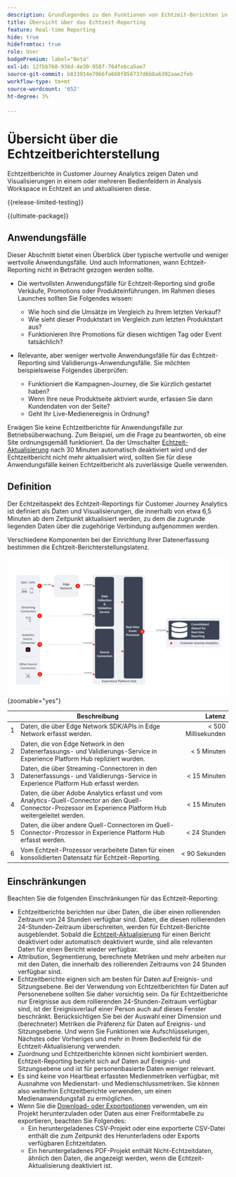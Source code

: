 ```yaml
---
description: Grundlegendes zu den Funktionen von Echtzeit-Berichten in Customer Journey Analytics
title: Übersicht über das Echtzeit-Reporting
feature: Real-time Reporting
hide: true
hidefromtoc: true
role: User
badgePremium: label="Beta"
exl-id: 12fbb760-936d-4e30-958f-764febca5ae7
source-git-commit: b833914e7066fa660f856737d6b8a6392aae2feb
workflow-type: tm+mt
source-wordcount: '652'
ht-degree: 3%

---
```


# Übersicht über die Echtzeitberichterstellung

Echtzeitberichte in Customer Journey Analytics zeigen Daten und Visualisierungen in einem oder mehreren Bedienfeldern in Analysis Workspace in Echtzeit an und aktualisieren diese.

{{release-limited-testing}}

{{ultimate-package}}

## Anwendungsfälle

Dieser Abschnitt bietet einen Überblick über typische wertvolle und weniger wertvolle Anwendungsfälle. Und auch Informationen, wann Echtzeit-Reporting nicht in Betracht gezogen werden sollte.

* Die wertvollsten Anwendungsfälle für Echtzeit-Reporting sind große Verkäufe, Promotions oder Produkteinführungen.
Im Rahmen dieses Launches sollten Sie Folgendes wissen:

   * Wie hoch sind die Umsätze im Vergleich zu Ihrem letzten Verkauf?
   * Wie sieht dieser Produktstart im Vergleich zum letzten Produktstart aus?
   * Funktionieren Ihre Promotions für diesen wichtigen Tag oder Event tatsächlich?

* Relevante, aber weniger wertvolle Anwendungsfälle für das Echtzeit-Reporting sind Validierungs-Anwendungsfälle.
Sie möchten beispielsweise Folgendes überprüfen:

   * Funktioniert die Kampagnen-Journey, die Sie kürzlich gestartet haben?
   * Wenn Ihre neue Produktseite aktiviert wurde, erfassen Sie dann Kundendaten von der Seite?
   * Geht Ihr Live-Medienereignis in Ordnung?

Erwägen Sie keine Echtzeitberichte für Anwendungsfälle zur Betriebsüberwachung. Zum Beispiel, um die Frage zu beantworten, ob eine Site ordnungsgemäß funktioniert. Da der Umschalter [Echtzeit-Aktualisierung](use-real-time.md) nach 30 Minuten automatisch deaktiviert wird und der Echtzeitbericht nicht mehr aktualisiert wird, sollten Sie für diese Anwendungsfälle keinen Echtzeitbericht als zuverlässige Quelle verwenden.


## Definition

Der Echtzeitaspekt des Echtzeit-Reportings für Customer Journey Analytics ist definiert als Daten und Visualisierungen, die innerhalb von etwa 6,5 Minuten ab dem Zeitpunkt aktualisiert werden, zu dem die zugrunde liegenden Daten über die zugehörige Verbindung aufgenommen werden.

Verschiedene Komponenten bei der Einrichtung Ihrer Datenerfassung bestimmen die Echtzeit-Berichterstellungslatenz.

![Echtzeit-Reporting](assets/real-time-reporting-latencies.svg){zoomable="yes"}

| | Beschreibung | Latenz |
|:---:|---|--:|
| 1 | Daten, die über Edge Network SDK/APIs in Edge Network erfasst werden. | &lt; 500 Millisekunden |
| 2 | Daten, die von Edge Network in den Datenerfassungs- und Validierungs-Service in Experience Platform Hub repliziert wurden. | &lt; 5 Minuten |
| 3 | Daten, die über Streaming-Connectoren in den Datenerfassungs- und Validierungs-Service in Experience Platform Hub erfasst werden. | &lt; 15 Minuten |
| 4 | Daten, die über Adobe Analytics erfasst und vom Analytics-Quell-Connector an den Quell-Connector-Prozessor im Experience Platform Hub weitergeleitet werden. | &lt; 15 Minuten |
| 5 | Daten, die über andere Quell-Connectoren im Quell-Connector-Prozessor in Experience Platform Hub erfasst werden. | &lt; 24 Stunden |
| 6 | Vom Echtzeit-Prozessor verarbeitete Daten für einen konsolidierten Datensatz für Echtzeit-Reporting. | &lt; 90 Sekunden |

## Einschränkungen

Beachten Sie die folgenden Einschränkungen für das Echtzeit-Reporting:

* Echtzeitberichte berichten nur über Daten, die über einen rollierenden Zeitraum von 24 Stunden verfügbar sind. Daten, die diesen rollierenden 24-Stunden-Zeitraum überschreiten, werden für Echtzeit-Berichte ausgeblendet. Sobald die [Echtzeit-Aktualisierung](use-real-time.md) für einen Bericht deaktiviert oder automatisch deaktiviert wurde, sind alle relevanten Daten für einen Bericht wieder verfügbar.
* Attribution, Segmentierung, berechnete Metriken und mehr arbeiten nur mit den Daten, die innerhalb des rollierenden Zeitraums von 24 Stunden verfügbar sind.
* Echtzeitberichte eignen sich am besten für Daten auf Ereignis- und Sitzungsebene. Bei der Verwendung von Echtzeitberichten für Daten auf Personenebene sollten Sie daher vorsichtig sein. <!--Need to explain this a bit better --> Da für Echtzeitberichte nur Ereignisse aus dem rollierenden 24-Stunden-Zeitraum verfügbar sind, ist der Ereignisverlauf einer Person auch auf dieses Fenster beschränkt. Berücksichtigen Sie bei der Auswahl einer Dimension und (berechneter) Metriken die Präferenz für Daten auf Ereignis- und Sitzungsebene. Und wenn Sie Funktionen wie Aufschlüsselungen, Nächstes oder Vorheriges und mehr in Ihrem Bedienfeld für die Echtzeit-Aktualisierung verwenden.
* Zuordnung und Echtzeitberichte können nicht kombiniert werden. <!-- Do we need to explain this in more detail, why? --> Echtzeit-Reporting bezieht sich auf Daten auf Ereignis- und Sitzungsebene und ist für personenbasierte Daten weniger relevant.
* Es sind keine von Heartbeat erfassten Medienmetriken verfügbar, mit Ausnahme von Medienstart- und Medienschlussmetriken. Sie können also weiterhin Echtzeitberichte verwenden, um einen Medienanwendungsfall zu ermöglichen.
* Wenn Sie die [Download- oder Exportoptionen](/help/analysis-workspace/export/download-send.md) verwenden, um ein Projekt herunterzuladen oder Daten aus einer Freiformtabelle zu exportieren, beachten Sie Folgendes:
   * Ein heruntergeladenes CSV-Projekt oder eine exportierte CSV-Datei enthält die zum Zeitpunkt des Herunterladens oder Exports verfügbaren Echtzeitdaten.
   * Ein heruntergeladenes PDF-Projekt enthält Nicht-Echtzeitdaten, ähnlich den Daten, die angezeigt werden, wenn die Echtzeit-Aktualisierung deaktiviert ist.

